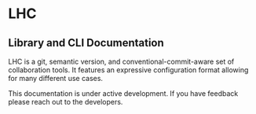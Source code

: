 # LHC

## Library and CLI Documentation

LHC is a git, semantic version, and conventional-commit-aware set of collaboration tools. It features an expressive configuration format allowing for many different use cases.

This documentation is under active development. If you have feedback please reach out to the developers.

